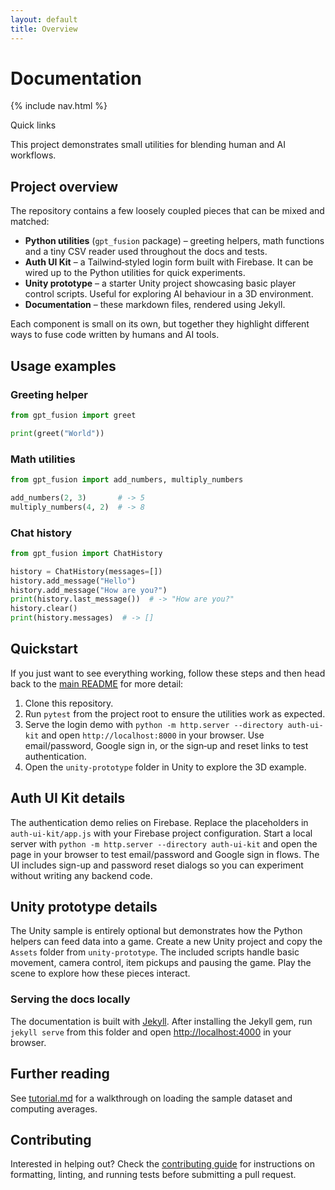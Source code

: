 ```yaml
---
layout: default
title: Overview
---
```


# Documentation

{% include nav.html %}

<div id="toc">
  <p class="toc-title">Quick links</p>
</div>

This project demonstrates small utilities for blending human and AI workflows.

## Project overview

The repository contains a few loosely coupled pieces that can be mixed and
matched:

- **Python utilities** (`gpt_fusion` package) – greeting helpers, math functions
  and a tiny CSV reader used throughout the docs and tests.
- **Auth UI Kit** – a Tailwind‑styled login form built with Firebase. It can be
  wired up to the Python utilities for quick experiments.
- **Unity prototype** – a starter Unity project showcasing basic player control
  scripts. Useful for exploring AI behaviour in a 3D environment.
- **Documentation** – these markdown files, rendered using Jekyll.

Each component is small on its own, but together they highlight different ways
to fuse code written by humans and AI tools.

## Usage examples

### Greeting helper

```python
from gpt_fusion import greet

print(greet("World"))
```

### Math utilities

```python
from gpt_fusion import add_numbers, multiply_numbers

add_numbers(2, 3)       # -> 5
multiply_numbers(4, 2)  # -> 8
```

### Chat history

```python
from gpt_fusion import ChatHistory

history = ChatHistory(messages=[])
history.add_message("Hello")
history.add_message("How are you?")
print(history.last_message())  # -> "How are you?"
history.clear()
print(history.messages)  # -> []
```

## Quickstart

If you just want to see everything working, follow these steps and then head
back to the [main README](https://github.com/costasford/gpt-fusion#readme) for more detail:

1. Clone this repository.
2. Run `pytest` from the project root to ensure the utilities work as expected.
3. Serve the login demo with `python -m http.server --directory auth-ui-kit` and
   open `http://localhost:8000` in your browser. Use email/password, Google sign
   in, or the sign‑up and reset links to test authentication.
4. Open the `unity-prototype` folder in Unity to explore the 3D example.

## Auth UI Kit details

The authentication demo relies on Firebase. Replace the placeholders in
`auth-ui-kit/app.js` with your Firebase project configuration. Start a local
server with `python -m http.server --directory auth-ui-kit` and open the page in
your browser to test email/password and Google sign in flows. The UI includes
sign-up and password reset dialogs so you can experiment without writing any
backend code.

## Unity prototype details

The Unity sample is entirely optional but demonstrates how the Python helpers can
feed data into a game. Create a new Unity project and copy the `Assets` folder
from `unity-prototype`. The included scripts handle basic movement, camera
control, item pickups and pausing the game. Play the scene to explore how these
pieces interact.

### Serving the docs locally

The documentation is built with [Jekyll](https://jekyllrb.com/). After
installing the Jekyll gem, run `jekyll serve` from this folder and open
<http://localhost:4000> in your browser.

## Further reading

See [tutorial.md](tutorial.md) for a walkthrough on loading the sample dataset
and computing averages.

## Contributing

Interested in helping out? Check the [contributing guide](contributing.md) for
instructions on formatting, linting, and running tests before submitting a
pull request.

<script src="assets/js/external-links.js"></script>

<script src="assets/js/anchor-links.js"></script>
<script src="assets/js/toc.js"></script>
